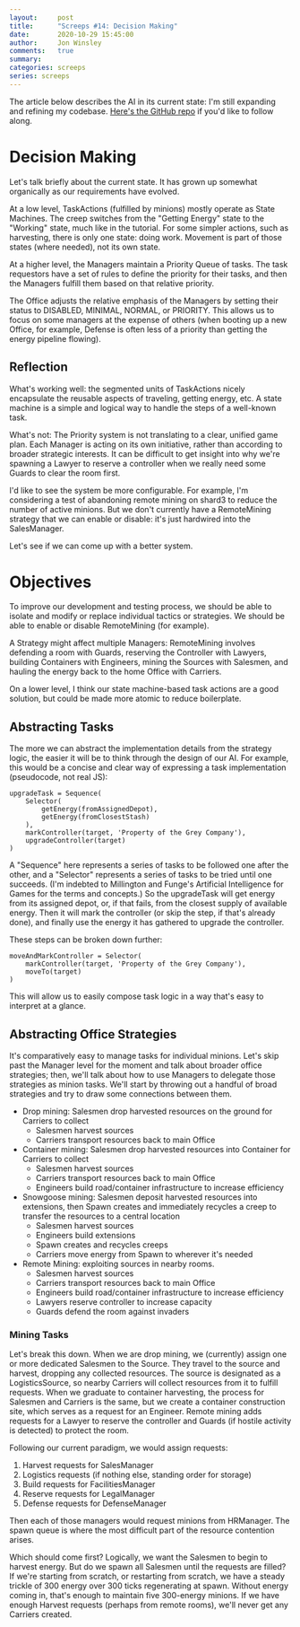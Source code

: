 ```yaml
---
layout:     post
title:      "Screeps #14: Decision Making"
date:       2020-10-29 15:45:00
author:     Jon Winsley
comments:   true
summary:    
categories: screeps
series: screeps
---
```


The article below describes the AI in its current state: I'm still expanding and refining my codebase. [Here's the GitHub repo](https://github.com/glitchassassin/screeps) if you'd like to follow along.

# Decision Making

Let's talk briefly about the current state. It has grown up somewhat organically as our requirements have evolved.

At a low level, TaskActions (fulfilled by minions) mostly operate as State Machines. The creep switches from the "Getting Energy" state to the "Working" state, much like in the tutorial. For some simpler actions, such as harvesting, there is only one state: doing work. Movement is part of those states (where needed), not its own state.

At a higher level, the Managers maintain a Priority Queue of tasks. The task requestors have a set of rules to define the priority for their tasks, and then the Managers fulfill them based on that relative priority.

The Office adjusts the relative emphasis of the Managers by setting their status to DISABLED, MINIMAL, NORMAL, or PRIORITY. This allows us to focus on some managers at the expense of others (when booting up a new Office, for example, Defense is often less of a priority than getting the energy pipeline flowing).

## Reflection

What's working well: the segmented units of TaskActions nicely encapsulate the reusable aspects of traveling, getting energy, etc. A state machine is a simple and logical way to handle the steps of a well-known task.

What's not: The Priority system is not translating to a clear, unified game plan. Each Manager is acting on its own initiative, rather than according to broader strategic interests. It can be difficult to get insight into why we're spawning a Lawyer to reserve a controller when we really need some Guards to clear the room first.

I'd like to see the system be more configurable. For example, I'm considering a test of abandoning remote mining on shard3 to reduce the number of active minions. But we don't currently have a RemoteMining strategy that we can enable or disable: it's just hardwired into the SalesManager.

Let's see if we can come up with a better system.

# Objectives

To improve our development and testing process, we should be able to isolate and modify or replace individual tactics or strategies. We should be able to enable or disable RemoteMining (for example).

A Strategy might affect multiple Managers: RemoteMining involves defending a room with Guards, reserving the Controller with Lawyers, building Containers with Engineers, mining the Sources with Salesmen, and hauling the energy back to the home Office with Carriers.

On a lower level, I think our state machine-based task actions are a good solution, but could be made more atomic to reduce boilerplate.

## Abstracting Tasks

The more we can abstract the implementation details from the strategy logic, the easier it will be to think through the design of our AI. For example, this would be a concise and clear way of expressing a task implementation (pseudocode, not real JS):

```
upgradeTask = Sequence(
    Selector(
        getEnergy(fromAssignedDepot),
        getEnergy(fromClosestStash)
    ),
    markController(target, 'Property of the Grey Company'),
    upgradeController(target)
)
```

A "Sequence" here represents a series of tasks to be followed one after the other, and a "Selector" represents a series of tasks to be tried until one succeeds. (I'm indebted to Millington and Funge's Artificial Intelligence for Games for the terms and concepts.) So the upgradeTask will get energy from its assigned depot, or, if that fails, from the closest supply of available energy. Then it will mark the controller (or skip the step, if that's already done), and finally use the energy it has gathered to upgrade the controller.

These steps can be broken down further:

```
moveAndMarkController = Selector(
    markController(target, 'Property of the Grey Company'),
    moveTo(target)
)
```

This will allow us to easily compose task logic in a way that's easy to interpret at a glance.

## Abstracting Office Strategies

It's comparatively easy to manage tasks for individual minions. Let's skip past the Manager level for the moment and talk about broader office strategies; then, we'll talk about how to use Managers to delegate those strategies as minion tasks. We'll start by throwing out a handful of broad strategies and try to draw some connections between them.

- Drop mining: Salesmen drop harvested resources on the ground for Carriers to collect
  - Salesmen harvest sources
  - Carriers transport resources back to main Office
- Container mining: Salesmen drop harvested resources into Container for Carriers to collect
  - Salesmen harvest sources
  - Carriers transport resources back to main Office
  - Engineers build road/container infrastructure to increase efficiency
- Snowgoose mining: Salesmen deposit harvested resources into extensions, then Spawn creates and immediately recycles a creep to transfer the resources to a central location
  - Salesmen harvest sources
  - Engineers build extensions
  - Spawn creates and recycles creeps
  - Carriers move energy from Spawn to wherever it's needed
- Remote Mining: exploiting sources in nearby rooms.
  - Salesmen harvest sources
  - Carriers transport resources back to main Office
  - Engineers build road/container infrastructure to increase efficiency
  - Lawyers reserve controller to increase capacity
  - Guards defend the room against invaders

### Mining Tasks

Let's break this down. When we are drop mining, we (currently) assign one or more dedicated Salesmen to the Source. They travel to the source and harvest, dropping any collected resources. The source is designated as a LogisticsSource, so nearby Carriers will collect resources from it to fulfill requests. When we graduate to container harvesting, the process for Salesmen and Carriers is the same, but we create a container construction site, which serves as a request for an Engineer. Remote mining adds requests for a Lawyer to reserve the controller and Guards (if hostile activity is detected) to protect the room.

Following our current paradigm, we would assign requests:

1. Harvest requests for SalesManager
2. Logistics requests (if nothing else, standing order for storage)
3. Build requests for FacilitiesManager
4. Reserve requests for LegalManager
5. Defense requests for DefenseManager

Then each of those managers would request minions from HRManager. The spawn queue is where the most difficult part of the resource contention arises.

Which should come first? Logically, we want the Salesmen to begin to harvest energy. But do we spawn all Salesmen until the requests are filled? If we're starting from scratch, or restarting from scratch, we have a steady trickle of 300 energy over 300 ticks regenerating at spawn. Without energy coming in, that's enough to maintain five 300-energy minions. If we have enough Harvest requests (perhaps from remote rooms), we'll never get any Carriers created.


